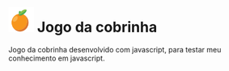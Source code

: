 # <img src="assets/img/orange.svg" width="50px" height="50px" alt="Snake"/> Jogo da cobrinha

Jogo da cobrinha desenvolvido com javascript, para testar meu conhecimento em javascript.